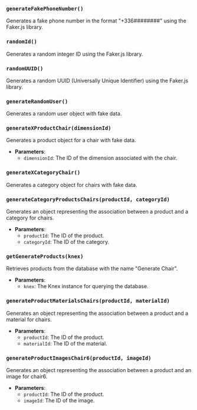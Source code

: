 ### `generateFakePhoneNumber()`

Generates a fake phone number in the format "+336########" using the Faker.js library.

### `randomId()`

Generates a random integer ID using the Faker.js library.

### `randomUUID()`

Generates a random UUID (Universally Unique Identifier) using the Faker.js library.

### `generateRandomUser()`

Generates a random user object with fake data.

### `generateXProductChair(dimensionId)`

Generates a product object for a chair with fake data.

- **Parameters**:
    - `dimensionId`: The ID of the dimension associated with the chair.

### `generateXCategoryChair()`

Generates a category object for chairs with fake data.

### `generateCategoryProductsChairs(productId, categoryId)`

Generates an object representing the association between a product and a category for chairs.

- **Parameters**:
    - `productId`: The ID of the product.
    - `categoryId`: The ID of the category.

### `getGenerateProducts(knex)`

Retrieves products from the database with the name "Generate Chair".

- **Parameters**:
    - `knex`: The Knex instance for querying the database.

### `generateProductMaterialsChairs(productId, materialId)`

Generates an object representing the association between a product and a material for chairs.

- **Parameters**:
    - `productId`: The ID of the product.
    - `materialId`: The ID of the material.

### `generateProductImagesChair6(productId, imageId)`

Generates an object representing the association between a product and an image for chair6.

- **Parameters**:
    - `productId`: The ID of the product.
    - `imageId`: The ID of the image.